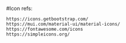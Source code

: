 #Icon refs:

	https://icons.getbootstrap.com/
	https://mui.com/material-ui/material-icons/
	https://fontawesome.com/icons
	https://simpleicons.org/